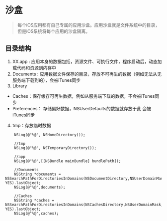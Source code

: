 # 沙盒
> 每个iOS应用都有自己专属的应用沙盒。应用沙盒就是文件系统中的目录，但是iOS系统将每个应用的沙盒隔离。

## 目录结构
1. XX.app : 应用本身的数据包括，资源文件、可执行文件，程序启动后，动态加载代码和资源到内存中
2. Documents : 应用数据文件保存的目录，存放不可再生的数据（例如无法从无服务端下载到的），会被iTunes同步
3. Library
  - Caches：保存缓存可再生数据，例如从服务端下载的数据，不会被iTunes同步
  - Preferences： 存储偏好数据，NSUserDefaults的数据就存放于此  会被iTunes同步
4. tmp：存放临时数据


```objc
	NSLog(@"%@", NSHomeDirectory());

	//tmp
	NSLog(@"%@", NSTemporaryDirectory());
	
	//app
	NSLog(@"%@",[[NSBundle mainBundle] bundlePath]);
	
	//Documents
	NSString *documents = NSSearchPathForDirectoriesInDomains(NSDocumentDirectory,NSUserDomainMask, YES).lastObject;
	NSLog(@"%@",documents);
	
	//Caches
	NSString *caches = NSSearchPathForDirectoriesInDomains(NSCachesDirectory,NSUserDomainMask, YES).lastObject;
	NSLog(@"%@",caches);
```


